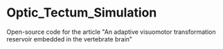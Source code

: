 # Optic_Tectum_Simulation
Open-source code for the article "An adaptive visuomotor transformation reservoir embedded in the vertebrate brain"
